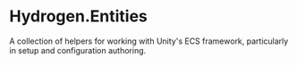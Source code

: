 # Hydrogen.Entities
A collection of helpers for working with Unity's ECS framework, particularly in setup and configuration authoring. 
